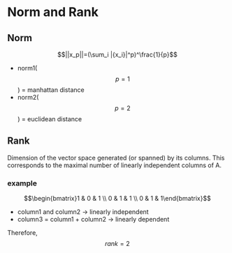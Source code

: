 # Norm and Rank

## Norm
$$||x_p||=(\sum_i |{x_i}|^p)^\frac{1}{p}$$

- norm1($$p=1$$) = manhattan distance
- norm2($$p=2$$) = euclidean distance

## Rank
Dimension of the vector space generated (or spanned) by its columns.
This corresponds to the maximal number of linearly independent columns of A.

### example
$$\begin{bmatrix}1 & 0 & 1 \\ 0 & 1 & 1 \\ 0 & 1 & 1\end{bmatrix}$$

- column1 and column2 &rarr; linearly independent
- column3 = column1 + column2 &rarr; linearly dependent

Therefore, $$rank = 2$$

